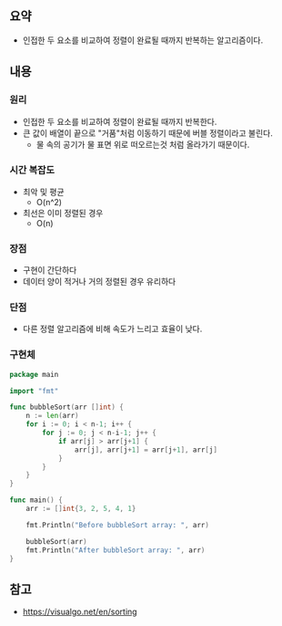 ## 요약
- 인접한 두 요소를 비교하여 정렬이 완료될 때까지 반복하는 알고리즘이다.
## 내용
### 원리
- 인접한 두 요소를 비교하여 정렬이 완료될 때까지 반복한다.
- 큰 값이 배열이 끝으로 "거품"처럼 이동하기 때문에 버블 정렬이라고 불린다.
	- 물 속의 공기가 물 표면 위로 떠오르는것 처럼 올라가기 때문이다.
### 시간 복잡도
- 최악 및 평균
	- O(n^2)
- 최선은 이미 정렬된 경우
	- O(n)
### 장점
- 구현이 간단하다
- 데이터 양이 적거나 거의 정렬된 경우 유리하다
### 단점
- 다른 정렬 알고리즘에 비해 속도가 느리고 효율이 낮다.
### 구현체
```go
package main

import "fmt"

func bubbleSort(arr []int) {
	n := len(arr)
	for i := 0; i < n-1; i++ {
		for j := 0; j < n-i-1; j++ {
			if arr[j] > arr[j+1] {
				arr[j], arr[j+1] = arr[j+1], arr[j]
			}
		}
	}
}

func main() {
	arr := []int{3, 2, 5, 4, 1}

	fmt.Println("Before bubbleSort array: ", arr)

	bubbleSort(arr)
	fmt.Println("After bubbleSort array: ", arr)
}

```
## 참고
- https://visualgo.net/en/sorting